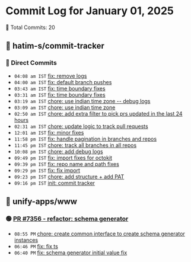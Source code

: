 # Commit Log for January 01, 2025

📝 Total Commits: 20

## 📁 hatim-s/commit-tracker

### 🔨 Direct Commits

- `04:08 am IST` [fix: remove logs](https://github.com/hatim-s/commit-tracker/commit/f25d231ac229039a085e0624733737d36a799953)
- `04:00 am IST` [fix: default branch pushes](https://github.com/hatim-s/commit-tracker/commit/f1c04d0e67194bab9492323767254c1de4ecc875)
- `03:43 am IST` [fix: time boundary fixes](https://github.com/hatim-s/commit-tracker/commit/b0bf898c4872ce9aa980bfa70d06d3c3209ee1ab)
- `03:31 am IST` [fix: time boundary fixes](https://github.com/hatim-s/commit-tracker/commit/972ea43c4e31b68e2782721ea2cc4132c1f4eb8e)
- `03:19 am IST` [chore: use indian time zone -- debug logs](https://github.com/hatim-s/commit-tracker/commit/4f538ebb209160842fae4354c2686b041852d0ee)
- `03:09 am IST` [chore: use indian time zone](https://github.com/hatim-s/commit-tracker/commit/af58aa3bb577412ca2c5b8184a002c5ff862a275)
- `02:50 am IST` [chore: add extra filter to pick prs updated in the last 24 hours](https://github.com/hatim-s/commit-tracker/commit/e539e6b9b5e5a14b0136d82aac5596f9c7099298)
- `02:31 am IST` [chore: update logic to track pull requests](https://github.com/hatim-s/commit-tracker/commit/c604653f475dffae8a45b70c0cb94c94cb6c6a83)
- `12:01 am IST` [fix: minor fixes](https://github.com/hatim-s/commit-tracker/commit/15384fdb1dcf09adbbef759656fee41fc772b74c)
- `11:58 pm IST` [fix: handle pagination in branches and repos](https://github.com/hatim-s/commit-tracker/commit/a5190ea6009fa01f8e2092cb86ce28ebb436b67e)
- `11:45 pm IST` [chore: track all branches in all repos](https://github.com/hatim-s/commit-tracker/commit/fb74344357897103f3b8d0f7f4ceb322ecdd805d)
- `10:08 pm IST` [chore: add debug logs](https://github.com/hatim-s/commit-tracker/commit/bfbfa42014e006673a3165e64b669a75607c67ae)
- `09:49 pm IST` [fix: import fixes for octokit](https://github.com/hatim-s/commit-tracker/commit/ec816ccadebf12f1e5dee887b2e8f01f96b2077a)
- `09:39 pm IST` [fix: repo name and path fixes](https://github.com/hatim-s/commit-tracker/commit/53065d70d75b57a655568da053ebdbbe14a2a138)
- `09:29 pm IST` [fix: fix import](https://github.com/hatim-s/commit-tracker/commit/b89d2d294a8d288a542688d038bdf8d06213e529)
- `09:23 pm IST` [chore: add structure + add PAT](https://github.com/hatim-s/commit-tracker/commit/13f880cf7ff115d4ef1bc7e07253d9a30acb780b)
- `09:16 pm IST` [init: commit tracker](https://github.com/hatim-s/commit-tracker/commit/4fe28e7652d4a6fe4605c0c2a50664e76e379eb1)

## 📁 unify-apps/www

### 🟢 [PR #7356 - refactor: schema generator](https://github.com/unify-apps/www/pull/7356)

- `08:55 PM` [chore: create common interface to create schema generator instances](https://github.com/unify-apps/www/commit/d851da58e45d63db80dd806c170aaca52cad9dd6)
- `06:46 PM` [fix: fix ts](https://github.com/unify-apps/www/commit/404431b256c4c84428178c0b47a15c02b760e726)
- `06:40 PM` [fix: schema generator initial value fix](https://github.com/unify-apps/www/commit/e18f6de42c492ddf3d979fa77c97bd4414bfadff)


